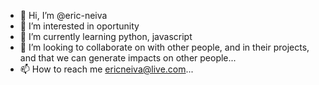 - 👋 Hi, I’m @eric-neiva
- 👀 I’m interested in oportunity
- 🌱 I’m currently learning python, javascript
- 💞️ I’m looking to collaborate on with other people, and in their projects, and that we can generate impacts on other people...
- 📫 How to reach me ericneiva@live.com...

<!---
eric-neiva/eric-neiva is a ✨ special ✨ repository because its `README.md` (this file) appears on your GitHub profile.
You can click the Preview link to take a look at your changes.
--->
